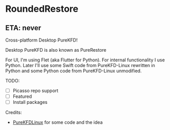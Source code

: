 # RoundedRestore

## ETA: never

Cross-platform Desktop PureKFD!

Desktop PureKFD is also known as PureRestore

For UI, I'm using Flet (aka Flutter for Python). For internal functionality I use Python. Later I'll use some Swift code from PureKFD-Linux rewritten in Python and some Python code from PureKFD-Linux unmodified.

TODO:

- [ ] Picasso repo support
- [ ] Featured
- [ ] Install packages

Credits:

- [PureKFDLinux](https://github.com/Lrdsnow/PureKFDLinux) for some code and the idea